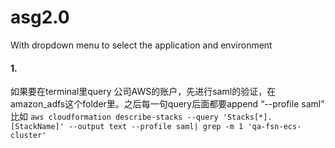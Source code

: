 # asg2.0
With dropdown menu to select the application and environment
#### 1.
如果要在terminal里query 公司AWS的账户，先进行saml的验证，在amazon_adfs这个folder里。之后每一句query后面都要append “--profile saml”
比如 ```aws cloudformation describe-stacks --query 'Stacks[*].[StackName]' --output text --profile saml| grep -m 1 'qa-fsn-ecs-cluster'```
